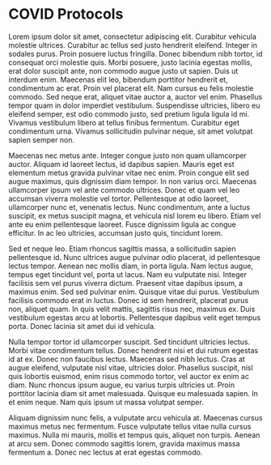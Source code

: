 # COVID Protocols

Lorem ipsum dolor sit amet, consectetur adipiscing elit. Curabitur vehicula molestie ultrices. Curabitur ac tellus sed justo hendrerit eleifend. Integer in sodales purus. Proin posuere luctus fringilla. Donec bibendum nibh tortor, id consequat orci molestie quis. Morbi posuere, justo lacinia egestas mollis, erat dolor suscipit ante, non commodo augue justo ut sapien. Duis ut interdum enim. Maecenas elit leo, bibendum porttitor hendrerit et, condimentum ac erat. Proin vel placerat elit. Nam cursus eu felis molestie commodo. Sed neque erat, aliquet vitae auctor a, auctor vel enim. Phasellus tempor quam in dolor imperdiet vestibulum. Suspendisse ultricies, libero eu eleifend semper, est odio commodo justo, sed pretium ligula ligula id mi. Vivamus vestibulum libero at tellus finibus fermentum. Curabitur eget condimentum urna. Vivamus sollicitudin pulvinar neque, sit amet volutpat sapien semper non.

Maecenas nec metus ante. Integer congue justo non quam ullamcorper auctor. Aliquam id laoreet lectus, id dapibus sapien. Mauris eget est elementum metus gravida pulvinar vitae nec enim. Proin congue elit sed augue maximus, quis dignissim diam tempor. In non varius orci. Maecenas ullamcorper ipsum vel ante commodo ultrices. Donec et quam vel leo accumsan viverra molestie vel tortor. Pellentesque at odio laoreet, ullamcorper nunc et, venenatis lectus. Nunc condimentum, ante a luctus suscipit, ex metus suscipit magna, et vehicula nisl lorem eu libero. Etiam vel ante eu enim pellentesque laoreet. Fusce dignissim ligula ac congue efficitur. In ac leo ultricies, accumsan justo quis, tincidunt lorem.

Sed et neque leo. Etiam rhoncus sagittis massa, a sollicitudin sapien pellentesque id. Nunc ultrices augue pulvinar odio placerat, id pellentesque lectus tempor. Aenean nec mollis diam, in porta ligula. Nam lectus augue, tempus eget tincidunt vel, porta ut lacus. Nam eu vulputate nisi. Integer facilisis sem vel purus viverra dictum. Praesent vitae dapibus ipsum, a maximus enim. Sed sed pulvinar enim. Quisque vitae dui purus. Vestibulum facilisis commodo erat in luctus. Donec id sem hendrerit, placerat purus non, aliquet quam. In quis velit mattis, sagittis risus nec, maximus ex. Duis vestibulum egestas arcu at lobortis. Pellentesque dapibus velit eget tempus porta. Donec lacinia sit amet dui id vehicula.

Nulla tempor tortor id ullamcorper suscipit. Sed tincidunt ultricies lectus. Morbi vitae condimentum tellus. Donec hendrerit nisi et dui rutrum egestas id at ex. Donec non faucibus lectus. Maecenas sed nibh lectus. Cras at augue eleifend, vulputate nisl vitae, ultricies dolor. Phasellus suscipit, nisl quis lobortis euismod, enim risus commodo tortor, vel auctor ex enim ac diam. Nunc rhoncus ipsum augue, eu varius turpis ultricies ut. Proin porttitor lacinia diam sit amet malesuada. Quisque eu malesuada sapien. In et enim neque. Nam quis ipsum ut massa volutpat semper.

Aliquam dignissim nunc felis, a vulputate arcu vehicula at. Maecenas cursus maximus metus nec fermentum. Fusce vulputate tellus vitae nulla cursus maximus. Nulla mi mauris, mollis et tempus quis, aliquet non turpis. Aenean at arcu sem. Donec commodo sagittis lorem, gravida maximus massa fermentum a. Donec nec lectus at erat egestas commodo.

